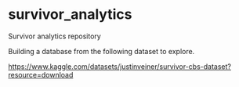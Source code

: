 # survivor_analytics
Survivor analytics repository

Building a database from the following dataset to explore.


https://www.kaggle.com/datasets/justinveiner/survivor-cbs-dataset?resource=download